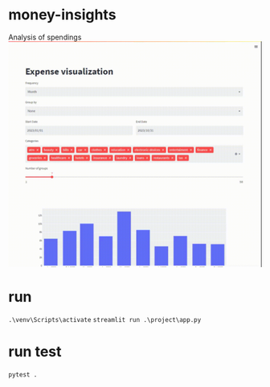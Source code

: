 # money-insights
Analysis of spendings
![](images/streamlit-app-2024-04-11-21-04-86.gif)

# run
`.\venv\Scripts\activate`
`streamlit run .\project\app.py`

# run test
`pytest .`


